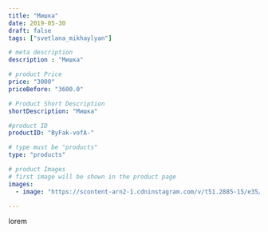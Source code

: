 ```yaml
---
title: "Мишка"
date: 2019-05-30
draft: false
tags: ["svetlana_mikhaylyan"]

# meta description
description : "Мишка"

# product Price
price: "3000"
priceBefore: "3600.0"

# Product Short Description
shortDescription: "Мишка"

#product ID
productID: "ByFak-vofA-"

# type must be "products"
type: "products"

# product Images
# first image will be shown in the product page
images:
  - image: "https://scontent-arn2-1.cdninstagram.com/v/t51.2885-15/e35/60281699_2191860077594898_1698884736732900317_n.jpg?se=7&tp=1&_nc_ht=scontent-arn2-1.cdninstagram.com&_nc_cat=106&_nc_ohc=ttuFUsEFWE8AX_3iCtb&ccb=7-4&oh=e225ec139e4e75454eb55ffe645ae48a&oe=608280F2&_nc_sid=86f79a&ig_cache_key=MjA1NTE2NTY5NTQ0NjA4NTY5NA%3D%3D.2-ccb7-4"

---
```

lorem
